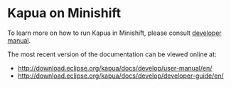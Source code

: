 # Kapua on Minishift

To learn more on how to run Kapua in Minishift, please consult [developer manual](https://github.com/eclipse/kapua/blob/develop/docs/developer-guide/en/running.md#minishift).

The most recent version of the documentation can be viewed online at:

* http://download.eclipse.org/kapua/docs/develop/user-manual/en/
* http://download.eclipse.org/kapua/docs/develop/developer-guide/en/